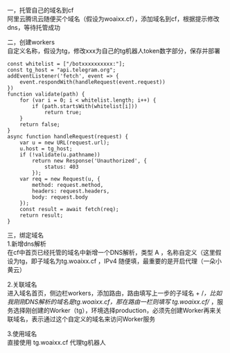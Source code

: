 一，托管自己的域名到cf  
阿里云腾讯云随便买个域名（假设为woaixx.cf），添加域名到cf，根据提示修改dns，等待托管成功  

二，创建workers  
自定义名称，假设为tg，修改xxx为自己的tg机器人token数字部分，保存并部署
```
const whitelist = ["/botxxxxxxxxxx:"];
const tg_host = "api.telegram.org";
addEventListener('fetch', event => {
    event.respondWith(handleRequest(event.request))
})
function validate(path) {
    for (var i = 0; i < whitelist.length; i++) {
        if (path.startsWith(whitelist[i]))
            return true;
    }
    return false;
}
async function handleRequest(request) {
    var u = new URL(request.url);
    u.host = tg_host;
    if (!validate(u.pathname))
        return new Response('Unauthorized', {
            status: 403
        });
    var req = new Request(u, {
        method: request.method,
        headers: request.headers,
        body: request.body
    });
    const result = await fetch(req);
    return result;
}
```

三，绑定域名  
1.新增dns解析  
在cf中首页已经托管的域名中新增一个DNS解析，类型   A   ，名称自定义（这里假设为tg，即子域名为tg.woaixx.cf ，IPv4 随便填，最重要的是开启代理（一朵小黄云）  

2.关联域名  
进入域名首页，侧边栏workers，添加路由，路由填写上一步的子域名 + /*，比如我刚刚DNS解析的域名是tg.woaixx.cf，那在路由一栏则填写   tg.woaixx.cf/*   ，服务选择刚创建的Worker（tg），环境选择production，必须先创建Worker再来关联域名，表示通过这个自定义的域名来访问Worker服务  

3.使用域名  
直接使用     tg.woaixx.cf   代理tg机器人


